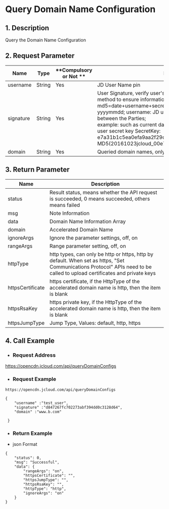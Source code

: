 # **Query Domain Name Configuration**

## **1. Description**

Query the Domain Name Configuration

## **2. Request Parameter**

| **Name**   | **Type** | **Compulsory or Not ** | **Description**                                                     |
| --------- | -------- | ------------ | ------------------------------------------------------------ |
| username  | String   | Yes            | JD User Name pin                                                |
| signature | String   | Yes           | User Signature, verify user's identity information through md5 method to ensure information security.</br> md5=date+username+secret key SecretKey; date: format is yyyymmdd; username: JD user name pin secret key: agreed between the Parties;</br> example: such as current date 2016-10-23, user pin: jcloud_00, user secret key SecretKey: e7a31b1c5ea0efa9aa2f29c6559f7d61, then the signature is MD5(20161023jcloud_00e7a31b1c5ea0efa9aa2f29c6559f7d61) |
| domain    | String   | Yes           | Queried domain names, only support querying one domain name                               |

## **3. Return Parameter** 

| **Name**         | **Description**                                                     |
| ---------------- | ------------------------------------------------------------ |
| status     | Result status, means whether the API request is succeeded, 0 means succeeded, others means failed |
| msg              | Note Information                                                     |
| data             | Domain Name Information Array                                                 |
| domain           | Accelerated Domain Name                                                     |
| ignoreArgs       | Ignore the parameter settings, off, on                              |
| rangeArgs        | Range parameter setting, off, on                             |
| httpType         | http types, can only be http or https, http by default. When set as https, "Set Communications Protocol" APIs need to be called to upload certificates and private keys |
| httpsCertificate | https certificate, if the HttpType of the accelerated domain name is http, then the item is blank         |
| httpsRsaKey      | https private key, if the HttpType of the accelerated domain name is http, then the item is blank          |
| httpsJumpType    | Jump Type, Values: default, http, https                         |



## **4. Call Example**

- ### **Request Address**

https://opencdn.jcloud.com/api/queryDomainConfigs

- ### **Request Example**

```
https://opencdn.jcloud.com/api/queryDomainConfigs

{
    "username" :"test_user",
    "signature" :"d847267fc702273abf394dd0c3128d64",
    "domain" :"www.b.com"
    
 }
```

- ### **Return Example**

* json Format

```
{
    "status": 0,
    "msg": "Successful",
    "data": {
        "rangeArgs": "on",
        "httpsCertificate": "",
        "httpsJumpType": "",
        "httpsRsaKey": "",
        "httpType": "http",
        "ignoreArgs": "on"
    }
}
```
